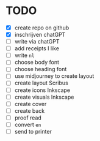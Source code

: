 # TODO

- [x] create repo on github
- [x] inschrijven chatGPT
- [ ] write via chatGPT
- [ ] add receipts I like
- [ ] write `nl`
- [ ] choose body font
- [ ] choose heading font
- [ ] use midjourney to create layout
- [ ] create layout Scribus
- [ ] create icons Inkscape
- [ ] create visuals Inkscape
- [ ] create cover
- [ ] create back
- [ ] proof read
- [ ] convert `en`
- [ ] send to printer
